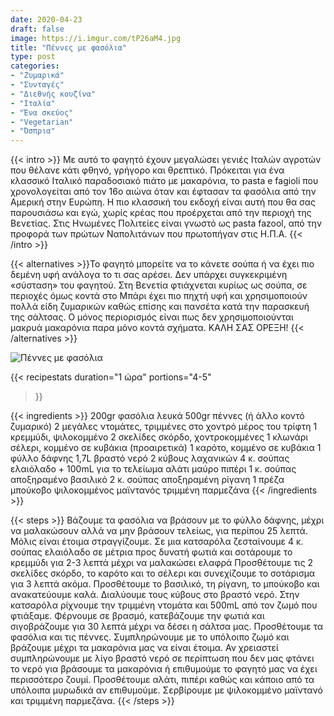```yaml
---
date: 2020-04-23
draft: false
image: https://i.imgur.com/tP26aM4.jpg
title: "Πέννες με φασόλια"
type: post
categories:
- "Ζυμαρικά"
- "Συνταγές"
- "Διεθνής κουζίνα"
- "Ιταλία"
- "Ένα σκεύος"
- "Vegetarian"
- "Όσπρια"
---
```


{{< intro >}}
Με αυτό το φαγητό έχουν μεγαλώσει γενιές Ιταλών αγροτών που θέλανε κάτι φθηνό, γρήγορο και θρεπτικό. Πρόκειται για ένα κλασσικό Ιταλικό παραδοσιακό πιάτο με μακαρόνια, το pasta e fagioli που χρονολογείται από τον 16ο αιώνα όταν και έφτασαν τα φασόλια από την Αμερική στην Ευρώπη. Η πιο κλασσική του εκδοχή είναι αυτή που θα σας παρουσιάσω και εγώ, χωρίς κρέας που προέρχεται από την περιοχή της Βενετίας. Στις Ηνωμένες Πολιτείες είναι γνωστό ως pasta fazool, από την προφορά των πρώτων Ναπολιτάνων που πρωτοπήγαν στις Η.Π.Α.
{{< /intro >}}

{{< alternatives >}}Το φαγητό μπορείτε να το κάνετε σούπα ή να έχει πιο δεμένη υφή ανάλογα το τι σας αρέσει. Δεν υπάρχει συγκεκριμένη «σύσταση» του φαγητού. Στη Βενετία φτιάχνεται κυρίως ως σούπα, σε περιοχές όμως κοντά στο Μπάρι έχει πιο πηχτή υφή και χρησιμοποιούν πολλά είδη ζυμαρικών καθώς επίσης και πανσέτα κατά την παρασκευή της σάλτσας. Ο μόνος περιορισμός είναι πως δεν χρησιμοποιούνται μακρυά μακαρόνια παρα μόνο κοντά σχήματα. ΚΑΛΗ ΣΑΣ ΟΡΕΞΗ!
{{< /alternatives >}}

![Πέννες με φασόλια](https://i.imgur.com/fB1teXk.jpg "Πέννες με φασόλια")

{{< recipestats 
    duration="1 ώρα"
    portions="4-5"
>}}

{{< ingredients >}} 
200gr φασόλια λευκά
500gr πέννες (ή άλλο κοντό ζυμαρικό)
2 μεγάλες ντομάτες, τριμμένες στο χοντρό μέρος του τρίφτη
1 κρεμμύδι, ψιλοκομμένο
2 σκελίδες σκόρδο, χοντροκομμένες
1 κλωνάρι σέλερι, κομμένο σε κυβάκια (προαιρετικά)
1 καρότο, κομμένο σε κυβάκια
1 φύλλο δάφνης
1,7L βραστό νερό
2 κύβους λαχανικών
4 κ. σούπας ελαιόλαδο + 100mL για το τελείωμα
αλάτι
μαύρο πιπέρι
1 κ. σούπας αποξηραμένο βασιλικό
2 κ. σούπας αποξηραμένη ρίγανη
1 πρέζα μπούκοβο
ψιλοκομμένος μαϊντανός
τριμμένη παρμεζάνα
{{< /ingredients >}}

{{< steps >}}
Βάζουμε τα φασόλια να βράσουν με το φύλλο δάφνης, μέχρι να μαλακώσουν αλλά να μην βράσουν τελείως, για περίπου 25 λεπτά. Μόλις είναι έτοιμα στραγγίζουμε.
Σε μια κατσαρόλα ζεσταίνουμε 4 κ. σούπας ελαιόλαδο σε μέτρια προς δυνατή φωτιά και σοτάρουμε το κρεμμύδι για 2-3 λεπτά μέχρι να μαλακώσει ελαφρά
Προσθέτουμε τις 2 σκελίδες σκόρδο, το καρότο και το σέλερι και συνεχίζουμε το σοτάρισμα για 3 λεπτά ακόμα.
Προσθέτουμε το βασιλικό, τη ρίγανη, το μπούκοβο και ανακατεύουμε καλά.
Διαλύουμε τους κύβους στο βραστό νερό.
Στην κατσαρόλα ρίχνουμε την τριμμένη ντομάτα και 500mL από τον ζωμό που φτιάξαμε.
Φέρνουμε σε βρασμό, κατεβάζουμε την φωτιά και σιγοβράζουμε για 30 λεπτά μέχρι να δέσει η σάλτσα μας.
Προσθέτουμε τα φασόλια και τις πέννες. Συμπληρώνουμε με το υπόλοιπο ζωμό και βράζουμε μέχρι τα μακαρόνια μας να είναι έτοιμα. Αν χρειαστεί συμπληρώνουμε με λίγο βραστό νερό σε περίπτωση που δεν μας φτάνει το νερό για βράσουμε τα μακαρόνια ή επιθυμούμε το φαγητό μας να έχει περισσότερο ζουμί.
Προσθέτουμε αλάτι, πιπέρι καθώς και κάποιο από τα υπόλοιπα μυρωδικά αν επιθυμούμε.
Σερβίρουμε με ψιλοκομμένο μαϊντανό και τριμμένη παρμεζάνα.
{{< /steps >}}